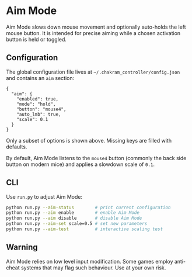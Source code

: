 # Aim Mode

Aim Mode slows down mouse movement and optionally auto-holds the left mouse button.
It is intended for precise aiming while a chosen activation button is held or toggled.

## Configuration

The global configuration file lives at `~/.chakram_controller/config.json` and
contains an `aim` section:

```
{
  "aim": {
    "enabled": true,
    "mode": "hold",
    "button": "mouse4",
    "auto_lmb": true,
    "scale": 0.1
  }
}
```

Only a subset of options is shown above. Missing keys are filled with defaults.

By default, Aim Mode listens to the `mouse4` button (commonly the back side
button on modern mice) and applies a slowdown scale of `0.1`.

## CLI

Use `run.py` to adjust Aim Mode:

```bash
python run.py --aim-status        # print current configuration
python run.py --aim enable        # enable Aim Mode
python run.py --aim disable       # disable Aim Mode
python run.py --aim-set scale=0.5 # set new parameters
python run.py --aim-test          # interactive scaling test
```

## Warning

Aim Mode relies on low level input modification. Some games employ anti-cheat
systems that may flag such behaviour. Use at your own risk.
